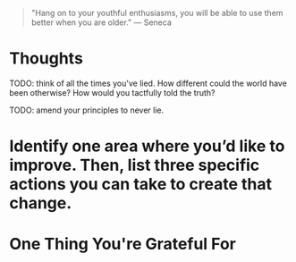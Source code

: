 
> \"Hang on to your youthful enthusiasms, you will be able to use them better when you are older.\" — Seneca

# Thoughts

TODO: think of all the times you've lied. How different could the world have been otherwise? How would you tactfully told the truth?

TODO: amend your principles to never lie.

# Identify one area where you’d like to improve. Then, list three specific actions you can take to create that change.

# One Thing You're Grateful For

